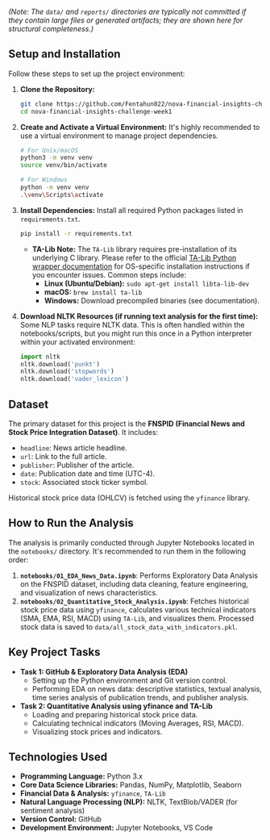 
*(Note: The `data/` and `reports/` directories are typically not committed if they contain large files or generated artifacts; they are shown here for structural completeness.)*

## Setup and Installation

Follow these steps to set up the project environment:

1.  **Clone the Repository:**
    ```bash
    git clone https://github.com/Fentahun022/nova-financial-insights-challenge-week1.git
    cd nova-financial-insights-challenge-week1
    ```

2.  **Create and Activate a Virtual Environment:**
    It's highly recommended to use a virtual environment to manage project dependencies.
    ```bash
    # For Unix/macOS
    python3 -m venv venv
    source venv/bin/activate

    # For Windows
    python -m venv venv
    .\venv\Scripts\activate
    ```

3.  **Install Dependencies:**
    Install all required Python packages listed in `requirements.txt`.
    ```bash
    pip install -r requirements.txt
    ```
    *   **TA-Lib Note:** The `TA-Lib` library requires pre-installation of its underlying C library. Please refer to the official [TA-Lib Python wrapper documentation](https://mrjbq7.github.io/ta-lib/install.html) for OS-specific installation instructions if you encounter issues. Common steps include:
        *   **Linux (Ubuntu/Debian):** `sudo apt-get install libta-lib-dev`
        *   **macOS:** `brew install ta-lib`
        *   **Windows:** Download precompiled binaries (see documentation).

4.  **Download NLTK Resources (if running text analysis for the first time):**
    Some NLP tasks require NLTK data. This is often handled within the notebooks/scripts, but you might run this once in a Python interpreter within your activated environment:
    ```python
    import nltk
    nltk.download('punkt')
    nltk.download('stopwords')
    nltk.download('vader_lexicon') 
    ```

## Dataset

The primary dataset for this project is the **FNSPID (Financial News and Stock Price Integration Dataset)**. It includes:
*   `headline`: News article headline.
*   `url`: Link to the full article.
*   `publisher`: Publisher of the article.
*   `date`: Publication date and time (UTC-4).
*   `stock`: Associated stock ticker symbol.

Historical stock price data (OHLCV) is fetched using the `yfinance` library.

## How to Run the Analysis

The analysis is primarily conducted through Jupyter Notebooks located in the `notebooks/` directory. It's recommended to run them in the following order:

1.  **`notebooks/01_EDA_News_Data.ipynb`**: Performs Exploratory Data Analysis on the FNSPID dataset, including data cleaning, feature engineering, and visualization of news characteristics.
2.  **`notebooks/02_Quantitative_Stock_Analysis.ipynb`**: Fetches historical stock price data using `yfinance`, calculates various technical indicators (SMA, EMA, RSI, MACD) using `TA-Lib`, and visualizes them. Processed stock data is saved to `data/all_stock_data_with_indicators.pkl`.


## Key Project Tasks

*   **Task 1: GitHub & Exploratory Data Analysis (EDA)**
    *   Setting up the Python environment and Git version control.
    *   Performing EDA on news data: descriptive statistics, textual analysis, time series analysis of publication trends, and publisher analysis.
*   **Task 2: Quantitative Analysis using yfinance and TA-Lib**
    *   Loading and preparing historical stock price data.
    *   Calculating technical indicators (Moving Averages, RSI, MACD).
    *   Visualizing stock prices and indicators.


## Technologies Used

*   **Programming Language:** Python 3.x
*   **Core Data Science Libraries:** Pandas, NumPy, Matplotlib, Seaborn
*   **Financial Data & Analysis:** `yfinance`, `TA-Lib`
*   **Natural Language Processing (NLP):** NLTK, TextBlob/VADER (for sentiment analysis)
*   **Version Control:**  GitHub
*   **Development Environment:** Jupyter Notebooks, VS Code



